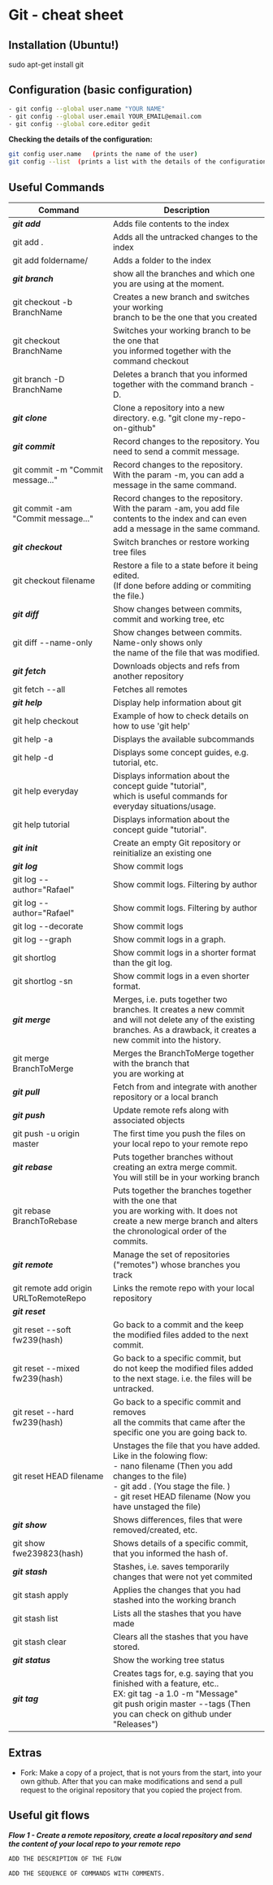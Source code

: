 # Git - cheat sheet

## Installation (Ubuntu!)
sudo apt-get install git 

## Configuration (basic configuration)
```sh
- git config --global user.name "YOUR NAME"
- git config --global user.email YOUR_EMAIL@email.com
- git config --global core.editor gedit
```
**Checking the details of the configuration:**
```sh
git config user.name   (prints the name of the user)
git config --list  (prints a list with the details of the configurations)
```
## Useful Commands

| Command | Description |
| ------ | ------  |
| **_git add_** | Adds file contents to the index | 
| git add . | Adds all the untracked changes to the index  |
| git add foldername/ | Adds a folder to the index |
| **_git branch_** | show all the branches and which one you are using at the moment. |  
| git checkout -b BranchName | Creates a new branch and switches your working <br/>branch to be the one that you created |  
| git checkout BranchName    | Switches your working branch to be the one that <br/> you informed together with the command checkout      | 
| git branch -D BranchName   | Deletes a branch that you informed together with the command branch -D.       |
| **_git clone_** | Clone a repository into a new directory. e.g. "git clone my-repo-on-github" |  
| **_git commit_** | Record changes to the repository. You need to send a commit message. |
| git commit -m "Commit message..." | Record changes to the repository. <br/>With the param -m, you can add  a message in the same command. |
| git commit -am "Commit message..."| Record changes to the repository.<br/> With the param -am, you add file contents to the index and can even add a message in the same command. |
| **_git checkout_** | Switch branches or restore working tree files |
| git checkout filename| Restore a file to a state before it being edited.<br/> (If done before adding or commiting the file.)  |
| **_git diff_** | Show changes between commits, commit and working tree, etc |
| git diff --name-only | Show changes between commits. Name-only shows only<br/> the name of the file that was modified.|
| **_git fetch_** | Downloads objects and refs from another repository  |  
| git fetch --all | Fetches all remotes  | 
| **_git help_** |  Display help information about git  |
| git help checkout | Example of how to check details on how to use 'git help'  |
| git help -a |  Displays the available subcommands  |
| git help -d |  Displays some concept guides, e.g. tutorial, etc.  |
| git help everyday |  Displays information about the concept guide "tutorial", <br/> which is useful commands for everyday situations/usage.  |
| git help tutorial|  Displays information about the concept guide "tutorial".|
| **_git init_** | Create an empty Git repository or reinitialize an existing one |  
| **_git log_** | Show commit logs  |
| git log --author="Rafael"| Show commit logs. Filtering by author  |
| git log --author="Rafael"| Show commit logs. Filtering by author  |
| git log --decorate | Show commit logs  |
| git log --graph | Show commit logs in a graph.  |
| git shortlog | Show commit logs in a shorter format than the git log.  |
| git shortlog -sn | Show commit logs in a even shorter format. |
| **_git merge_** | Merges, i.e. puts together two branches. It creates a new commit <br/>and will not delete any of the existing branches. As a drawback, it creates a new commit into the history. |  
| git merge BranchToMerge   |  Merges the BranchToMerge together with the branch that <br/>you are working at   |
| **_git pull_** | Fetch from and integrate with another repository or a local branch |  
| **_git push_** | Update remote refs along with associated objects |  
| git push -u origin master| The first time you push the files on your local repo to your remote repo|
| **_git rebase_** | Puts together branches without creating an extra merge commit. <br/>You will still be in your working branch |  
| git rebase BranchToRebase | Puts together the branches together with the one that <br/>you are working with. It does not create a new merge branch and alters <br/>the chronological order of the commits. |  
| **_git remote_** | Manage the set of repositories ("remotes") whose branches you track |  
| git remote add origin URLToRemoteRepo | Links the remote repo with your local repository |  
| **_git reset_** |  |  
| git reset --soft fw239(hash) | Go back to a commit and the keep </br>the modified files added to the next commit. |
| git reset --mixed fw239(hash) | Go back to a specific commit, but </br>do not keep the modified files added to the next stage. i.e. the files will be untracked. |
| git reset --hard fw239(hash) | Go back to a specific commit and removes </br>all the commits that came after the specific one you are going back to. |
| git reset HEAD filename | Unstages the file that you have added. Like in the folowing flow: <br/> - nano filename (Then you add changes to the file)<br/> - git add . (You stage the file. )  <br/> - git reset HEAD filename (Now you have unstaged the file) | 
| **_git show_** | Shows differences, files that were removed/created, etc. |
| git show fwe239823(hash) | Shows details of a specific commit, that you informed the hash of. |
| **_git stash_** | Stashes, i.e. saves temporarily changes that were not yet commited |
| git stash apply | Applies the changes that you had stashed into the working branch   |
| git stash list | Lists all the stashes that you have made |
| git stash clear | Clears all the stashes that you have stored.|
| **_git status_** | Show the working tree status |  
|**_git tag_**| Creates tags for, e.g. saying that you finished with a feature, etc..<br/> EX: git tag -a 1.0 -m "Message"<br/> git push origin master --tags (Then you can check on github under "Releases")|

## Extras
- Fork: Make a copy of a project, that is not yours from the start, into your own github. After that you can make modifications and send a pull request to the original repository that you copied the project from. 

## Useful git flows
**_Flow 1 - Create a remote repository, create a local repository and send the content of your local repo to your remote repo_**
```sh
ADD THE DESCRIPTION OF THE FLOW 
```
```sh
ADD THE SEQUENCE OF COMMANDS WITH COMMENTS.
```




